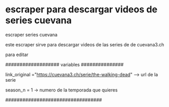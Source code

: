 # escraper para descargar videos de series cuevana
escraper series cuevana

este escraper sirve para descargar videos de las series de  de cuevana3.ch

para editar

################### variables ###############


link_original ="https://cuevana3.ch/serie/the-walking-dead" --> url de la serie

season_n  = 1 -> numero de la temporada que quieres

##################################




